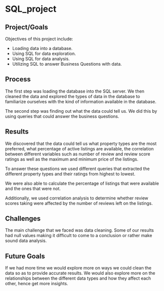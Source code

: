 # SQL_project

## Project/Goals

Objectives of this project include:

- Loading data into a database.
- Using SQL for data exploration.
- Using SQL for data analysis.
- Utilizing SQL to answer Business Questions with data.


## Process

The first step was loading the database into the SQL server. 
We then cleaned the data and explored the types of data in the database to familiarize ourselves with the kind of information available in the database. 

The second step was finding out what the data could tell us. We did this by using queries that could answer the business questions.


## Results

We discovered that the data could tell us what property types are the most preferred, what percentage of active listings are available, the correlation between different variables such as number of review and review score ratings as well as the maximum and minimum price of the listings. 

To answer these questions we used different queries that extracted the different property types and their ratings from highest to lowest. 

We were also able to calculate the percentage of listings that were available and the ones that were not. 

Additionally, we used  correlation analysis to determine whether review scores taking were affected by the number of reviews left on the listings.

## Challenges

The main challenge that we faced was data cleaning. Some of our results had null values making it difficult to come to a conclusion or rather make sound data analysis.

## Future Goals

If we had more time we would explore more on ways we could clean the data so as to provide accurate results. 
We would also explore more on the relationships between the different data types and how they affect each other, hence get more insights.
